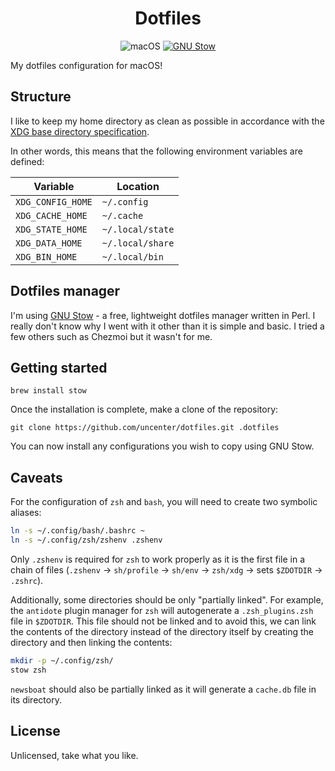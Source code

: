 <div align="center">

<h1>Dotfiles</h1>

![macOS](https://img.shields.io/badge/macOS-13.5-47999e.svg?style=flat-square)
[![GNU Stow](https://img.shields.io/badge/GNU%20Stow-2.3.1-b48ead.svg?style=flat-square)](https://www.gnu.org/software/stow/)

</div>

My dotfiles configuration for macOS!

## Structure

I like to keep my home directory as clean as possible in accordance with the [XDG base directory specification](https://specifications.freedesktop.org/basedir-spec/basedir-spec-latest.html).

In other words, this means that the following environment variables
are defined:

| Variable          | Location         |
| ----------------- | ---------------- |
| `XDG_CONFIG_HOME` | `~/.config`      |
| `XDG_CACHE_HOME`  | `~/.cache`       |
| `XDG_STATE_HOME`  | `~/.local/state` |
| `XDG_DATA_HOME`   | `~/.local/share` |
| `XDG_BIN_HOME`    | `~/.local/bin`   |

## Dotfiles manager

I'm using [GNU Stow](https://www.gnu.org/software/stow/) - a free, lightweight
dotfiles manager written in Perl. I really don't know why I went with it other than it is simple and basic. I tried a few others such as Chezmoi but it wasn't for me.

## Getting started

```
brew install stow
```

Once the installation is complete, make a clone of the repository:

```
git clone https://github.com/uncenter/dotfiles.git .dotfiles
```

You can now install any configurations you wish to copy using GNU Stow.

## Caveats

For the configuration of `zsh` and `bash`, you will need to create two
symbolic aliases:

```bash
ln -s ~/.config/bash/.bashrc ~
ln -s ~/.config/zsh/zshenv .zshenv
```

Only `.zshenv` is required for `zsh` to work properly as it is the first file in a chain of files (`.zshenv` -> `sh/profile` -> `sh/env` -> `zsh/xdg` -> sets `$ZDOTDIR` -> `.zshrc`).

Additionally, some directories should be only "partially linked". For example, the `antidote` plugin manager for `zsh` will autogenerate a `.zsh_plugins.zsh` file in `$ZDOTDIR`. This file should not be linked and to avoid this, we can link the contents of the directory instead of the directory itself by creating the directory and then linking the contents:

```bash
mkdir -p ~/.config/zsh/
stow zsh
```

`newsboat` should also be partially linked as it will generate a `cache.db` file in its directory.

## License

Unlicensed, take what you like.

